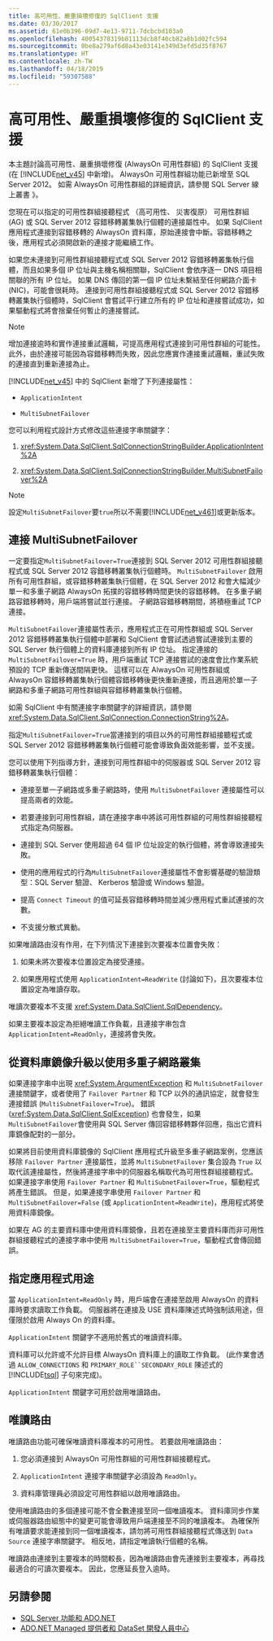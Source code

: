 ```yaml
---
title: 高可用性、嚴重損壞修復的 SqlClient 支援
ms.date: 03/30/2017
ms.assetid: 61e0b396-09d7-4e13-9711-7dcbcbd103a0
ms.openlocfilehash: 40054378319b81113dcb8f40cb82a8b1d02fc594
ms.sourcegitcommit: 0be8a279af6d8a43e03141e349d3efd5d35f8767
ms.translationtype: HT
ms.contentlocale: zh-TW
ms.lasthandoff: 04/18/2019
ms.locfileid: "59307588"
---
```

# <a name="sqlclient-support-for-high-availability-disaster-recovery"></a>高可用性、嚴重損壞修復的 SqlClient 支援
本主題討論高可用性、嚴重損壞修復 (AlwaysOn 可用性群組) 的 SqlClient 支援 (在 [!INCLUDE[net_v45](../../../../../includes/net-v45-md.md)] 中新增)。  AlwaysOn 可用性群組功能已新增至 SQL Server 2012。 如需 AlwaysOn 可用性群組的詳細資訊，請參閱 SQL Server 線上叢書 》。  
  
 您現在可以指定的可用性群組接聽程式 （高可用性、 災害復原） 可用性群組 (AG) 或 SQL Server 2012 容錯移轉叢集執行個體的連接屬性中。 如果 SqlClient 應用程式連接到容錯移轉的 AlwaysOn 資料庫，原始連接會中斷。容錯移轉之後，應用程式必須開啟新的連接才能繼續工作。  
  
 如果您未連接到可用性群組接聽程式或 SQL Server 2012 容錯移轉叢集執行個體，而且如果多個 IP 位址與主機名稱相關聯，SqlClient 會依序逐一 DNS 項目相關聯的所有 IP 位址。 如果 DNS 傳回的第一個 IP 位址未繫結至任何網路介面卡 (NIC)，可能會很耗時。 連接到可用性群組接聽程式或 SQL Server 2012 容錯移轉叢集執行個體時，SqlClient 會嘗試平行建立所有的 IP 位址和連接嘗試成功，如果驅動程式將會捨棄任何暫止的連接嘗試。  
  
> [!NOTE]
>  增加連接逾時和實作連接重試邏輯，可提高應用程式連接到可用性群組的可能性。 此外，由於連接可能因為容錯移轉而失敗，因此您應實作連接重試邏輯，重試失敗的連接直到重新連接為止。  
  
 [!INCLUDE[net_v45](../../../../../includes/net-v45-md.md)] 中的 SqlClient 新增了下列連接屬性：  
  
-   `ApplicationIntent`  
  
-   `MultiSubnetFailover`  
  
 您可以利用程式設計方式修改這些連接字串關鍵字：  
  
1. <xref:System.Data.SqlClient.SqlConnectionStringBuilder.ApplicationIntent%2A>  
  
2. <xref:System.Data.SqlClient.SqlConnectionStringBuilder.MultiSubnetFailover%2A>  

> [!NOTE]
>  設定`MultiSubnetFailover`要`true`所以不需要[!INCLUDE[net_v461](../../../../../includes/net-v461-md.md)]或更新版本。
  
## <a name="connecting-with-multisubnetfailover"></a>連接 MultiSubnetFailover  
 一定要指定`MultiSubnetFailover=True`連接到 SQL Server 2012 可用性群組接聽程式或 SQL Server 2012 容錯移轉叢集執行個體時。 `MultiSubnetFailover` 啟用所有可用性群組，或容錯移轉叢集執行個體，在 SQL Server 2012 和會大幅減少單一和多重子網路 AlwaysOn 拓撲的容錯移轉時間更快的容錯移轉。 在多重子網路容錯移轉時，用戶端將嘗試並行連接。 子網路容錯移轉期間，將積極重試 TCP 連接。  
  
 `MultiSubnetFailover`連接屬性表示，應用程式正在可用性群組或 SQL Server 2012 容錯移轉叢集執行個體中部署和 SqlClient 會嘗試透過嘗試連接到主要的 SQL Server 執行個體上的資料庫連接到所有 IP 位址。 指定連接的 `MultiSubnetFailover=True` 時，用戶端重試 TCP 連接嘗試的速度會比作業系統預設的 TCP 重新傳送間隔更快。 這樣可以在 AlwaysOn 可用性群組或 AlwaysOn 容錯移轉叢集執行個體容錯移轉後更快重新連接，而且適用於單一子網路和多重子網路可用性群組與容錯移轉叢集執行個體。  
  
 如需 SqlClient 中有關連接字串關鍵字的詳細資訊，請參閱 <xref:System.Data.SqlClient.SqlConnection.ConnectionString%2A>。  
  
 指定`MultiSubnetFailover=True`當連接到的項目以外的可用性群組接聽程式或 SQL Server 2012 容錯移轉叢集執行個體可能會導致負面效能影響，並不支援。  
  
 您可以使用下列指導方針，連接到可用性群組中的伺服器或 SQL Server 2012 容錯移轉叢集執行個體：  
  
-   連接至單一子網路或多重子網路時，使用 `MultiSubnetFailover` 連接屬性可以提高兩者的效能。  
  
-   若要連接到可用性群組，請在連接字串中將該可用性群組的可用性群組接聽程式指定為伺服器。  
  
-   連接到 SQL Server 使用超過 64 個 IP 位址設定的執行個體，將會導致連接失敗。  
  
-   使用的應用程式的行為`MultiSubnetFailover`連接屬性不會影響基礎的驗證類型：SQL Server 驗證、 Kerberos 驗證或 Windows 驗證。  
  
-   提高 `Connect Timeout` 的值可延長容錯移轉時間並減少應用程式重試連接的次數。  
  
-   不支援分散式異動。  
  
 如果唯讀路由沒有作用，在下列情況下連接到次要複本位置會失敗：  
  
1. 如果未將次要複本位置設定為接受連接。  
  
2. 如果應用程式使用 `ApplicationIntent=ReadWrite` (討論如下)，且次要複本位置設定為唯讀存取。  
  
 唯讀次要複本不支援 <xref:System.Data.SqlClient.SqlDependency>。  
  
 如果主要複本設定為拒絕唯讀工作負載，且連接字串包含 `ApplicationIntent=ReadOnly`，連接將會失敗。  
  
## <a name="upgrading-to-use-multi-subnet-clusters-from-database-mirroring"></a>從資料庫鏡像升級以使用多重子網路叢集  
 如果連接字串中出現 <xref:System.ArgumentException> 和 `MultiSubnetFailover` 連接關鍵字，或者使用了 `Failover Partner` 和 TCP 以外的通訊協定，就會發生連接錯誤 (`MultiSubnetFailover=True`)。 錯誤 (<xref:System.Data.SqlClient.SqlException>) 也會發生，如果`MultiSubnetFailover`會使用與 SQL Server 傳回容錯移轉夥伴回應，指出它資料庫鏡像配對的一部分。  
  
 如果將目前使用資料庫鏡像的 SqlClient 應用程式升級至多重子網路案例，您應該移除 `Failover Partner` 連接屬性，並將 `MultiSubnetFailover` 集合設為 `True` 以取代該連接屬性，然後將連接字串中的伺服器名稱取代為可用性群組接聽程式。 如果連接字串使用 `Failover Partner` 和 `MultiSubnetFailover=True`，驅動程式將產生錯誤。 但是，如果連接字串使用 `Failover Partner` 和 `MultiSubnetFailover=False` (或 `ApplicationIntent=ReadWrite`)，應用程式將使用資料庫鏡像。  
  
 如果在 AG 的主要資料庫中使用資料庫鏡像，且若在連接至主要資料庫而非可用性群組接聽程式的連接字串中使用 `MultiSubnetFailover=True`，驅動程式會傳回錯誤。  
  
## <a name="specifying-application-intent"></a>指定應用程式用途  
 當 `ApplicationIntent=ReadOnly` 時，用戶端會在連接至啟用 AlwaysOn 的資料庫時要求讀取工作負載。 伺服器將在連接及 USE 資料庫陳述式時強制該用途，但僅限於啟用 Always On 的資料庫。  
  
 `ApplicationIntent` 關鍵字不適用於舊式的唯讀資料庫。  
  
 資料庫可以允許或不允許目標 AlwaysOn 資料庫上的讀取工作負載。 (此作業會透過 `ALLOW_CONNECTIONS` 和 `PRIMARY_ROLE``SECONDARY_ROLE` 陳述式的 [!INCLUDE[tsql](../../../../../includes/tsql-md.md)] 子句來完成)。  
  
 `ApplicationIntent` 關鍵字可用於啟用唯讀路由。  
  
## <a name="read-only-routing"></a>唯讀路由  
 唯讀路由功能可確保唯讀資料庫複本的可用性。 若要啟用唯讀路由：  
  
1. 您必須連接到 AlwaysOn 可用性群組的可用性群組接聽程式。  
  
2. `ApplicationIntent` 連接字串關鍵字必須設為 `ReadOnly`。  
  
3. 資料庫管理員必須設定可用性群組以啟用唯讀路由。  
  
 使用唯讀路由的多個連接可能不會全數連接至同一個唯讀複本。 資料庫同步作業或伺服器路由組態中的變更可能會導致用戶端連接至不同的唯讀複本。 為確保所有唯讀要求能連接到同一個唯讀複本，請勿將可用性群組接聽程式傳送到 `Data Source` 連接字串關鍵字。 相反地，請指定唯讀執行個體的名稱。  
  
 唯讀路由連接到主要複本的時間較長，因為唯讀路由會先連接到主要複本，再尋找最適合的可讀次要複本。 因此，您應延長登入逾時。  
  
## <a name="see-also"></a>另請參閱

- [SQL Server 功能和 ADO.NET](../../../../../docs/framework/data/adonet/sql/sql-server-features-and-adonet.md)
- [ADO.NET Managed 提供者和 DataSet 開發人員中心](https://go.microsoft.com/fwlink/?LinkId=217917)
